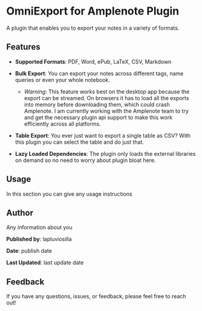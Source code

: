 # OmniExport for Amplenote Plugin

A plugin that enables you to export your notes in a variety of formats.

## **Features**

- **Supported Formats**: PDF, Word, ePub, LaTeX, CSV, Markdown

- **Bulk Export**: You can export your notes across different tags, name queries or even your whole notebook.

  - _Warning_: This feature works best on the desktop app because the export can be streamed. On browsers it has to load all the exports into memory before downloading them, which could crash Amplenote. I am currently working with the Amplenote team to try and get the necessary plugin api support to make this work efficiently across all platforms.

- **Table Export**: You ever just want to export a single table as CSV? With this plugin you can select the table and do just that.

- **Lazy Loaded Dependencies**: The plugin only loads the external libraries on demand so no need to worry about plugin bloat here.

## **Usage**

In this section you can give any usage instructions

## **Author**

Any information about you

**Published by**: lapluviosilla

**Date**: publish date

**Last Updated**: last update date

## **Feedback**

If you have any questions, issues, or feedback, please feel free to reach out!
